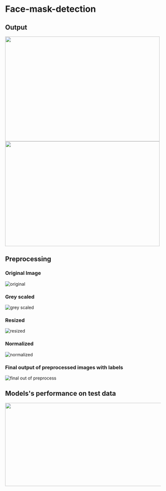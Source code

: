 # Face-mask-detection

## Output

<img src="https://user-images.githubusercontent.com/83495853/204353323-a20df766-f647-4b64-83b7-9a7e4c2c7cbc.PNG" width="500" height="340"/>   <img src="https://user-images.githubusercontent.com/83495853/204353519-7f7b874c-444c-4d60-b398-f03e55c9a368.PNG" width="500" height="340"/>

## Preprocessing 
### Original Image
![original](https://user-images.githubusercontent.com/83495853/206262447-c0537358-184c-41d8-912a-331b89dc329f.png)

### Grey scaled
![grey scaled](https://user-images.githubusercontent.com/83495853/206262548-85033acf-5a06-4cb7-814b-b8cb1ef4e582.png)

### Resized
![resized](https://user-images.githubusercontent.com/83495853/206262655-4331659f-1677-40b7-b9c9-adaae1994194.png)

### Normalized
![normalized](https://user-images.githubusercontent.com/83495853/206262733-98688a56-10b2-4a72-95e4-38d28a0a9f72.png)

### Final output of preprocessed images with labels
![final out of preprocess](https://user-images.githubusercontent.com/83495853/206262966-af127363-a39e-4029-9c1b-19b9032e5a8a.png)

## Models's performance on test data 
<img src="https://user-images.githubusercontent.com/83495853/206264718-46cf80c9-83cf-42b6-a306-e0366e44eb0c.PNG" width="850" height="270"/> 
